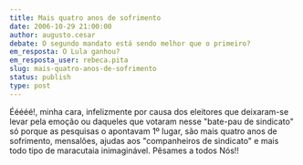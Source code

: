 ```yaml
---
title: Mais quatro anos de sofrimento
date: 2006-10-29 21:00:00
author: augusto.cesar
debate: O segundo mandato está sendo melhor que o primeiro?
em_resposta: O Lula ganhou?
em_resposta_user: rebeca.pita
slug: mais-quatro-anos-de-sofrimento
status: publish 
type: post
---
```


Ééééé!, minha cara, infelizmente por causa dos eleitores que deixaram-se levar pela emoção ou daqueles que votaram nesse "bate-pau de sindicato" só porque as pesquisas o apontavam 1º lugar, são mais quatro anos de sofrimento, mensalões, ajudas aos "companheiros de sindicato" e mais todo tipo de maracutaia inimaginável.
Pêsames a todos Nós!!
